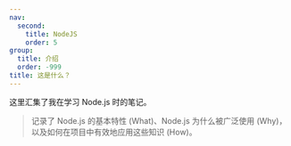 ```yaml
---
nav:
  second:
    title: NodeJS
    order: 5
group:
  title: 介绍
  order: -999
title: 这是什么？
---
```


这里汇集了我在学习 Node.js 时的笔记。

> 记录了 Node.js 的基本特性 (What)、Node.js 为什么被广泛使用 (Why)，以及如何在项目中有效地应用这些知识 (How)。
